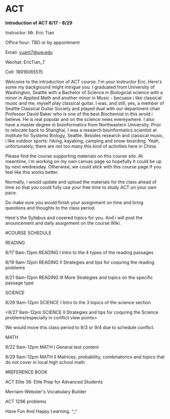 # ACT

**Introduction of ACT  8/17 - 8/29**

Instructor: Mr. Eric Tian 

Office hour: TBD or by appointment 

Email: yuant7@uw.edu

Wechat: EricTian_7

Cell: 18916065515 

Welcome to the introduction of ACT course. I'm your instructor Eric.  Here's some my background might intrigue you. I graduated from University of Washington, Seattle with a Bachelor of Science in Biologicial science with a minor in Applied Math and another minor in Music - becuase i like classical music and me, myself play classical guitar. I was, and still, yes, a member of Seattle Classical Guitar Society and played dual with our department chair Professor David Baker who is one of the best Biochemist in this wrold i believe. He is real popular and on the science news evereywhere. I also have a master degree in bioinformatics from Northeastern University. Prior to relocate back to Shanghai, I was a research bioinformatics scientist at Institute for Systems Biology, Seattle. Besides research and classical music, i like outdoor sports: hiking, kayaking, camping and snow-boarding. Yeah, unfortunately, there are not too many this kind of activities here in China. 

Please find the course supporting materials on this course site. At meantime, i'm working on my own canvas page so hopefully it could be up by next wednesday. Otherwise, we could stick with this course page if you feel like this works better.

Normally, i would update and upload the materials for the class ahead of time so that you could fully use your free time to study ACT on your own pace. 

Do make sure you would finish your assignment on time and bring questions and thoughts to the class period. 

Here's the Syllabus and covered topics for you. And i will post the anouncement and daily assignment on the course Wiki.   

#COURSE SCHEDULE

READING 

8/17 9am-12pm  READING I      Intro to the 4 types of the reading passages 

8/19 9am-12pm  READING II     Strategies and tips for coquring the reading problems 

8/21 9am-12pm  READING III    More Strategies and topics on the specific passage type 

SCIENCE 

8/26 9am-12pm  SCIENCE I      Intro to the 3 topics of the science section 

<8/27 9am-12pm  SCIENCE II     Strategies and tips for coquring the Science problems/especially in conflict view points>

We would move this class period to 9/3 or 9/4 due to schedule conflict. 

MATH 

8/22 9am-12pm  MATH I         General test content 

8/29 9am-12pm  MATH II        Matrices, probability, combinatorics and topics that do not cover in local high school math 

#REFERENCE BOOK

ACT Elite 36: Elite Prep for Advanced Students 

Merriam-Webster's Vocabulary Builder

ACT 1296 problems 


Have Fun And Happy Learning.    ^_^ 
